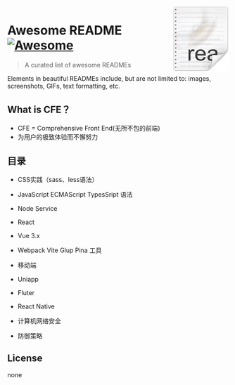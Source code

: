 <img src="icon.png" align="right" />

# Awesome README [![Awesome](https://cdn.jsdelivr.net/gh/sindresorhus/awesome@d7305f38d29fed78fa85652e3a63e154dd8e8829/media/badge.svg)](https://github.com/sindresorhus/awesome#readme)
> A curated list of awesome READMEs

Elements in beautiful READMEs include, but are not limited to: images, screenshots, GIFs, text formatting, etc.

## What is CFE？
- CFE = Comprehensive Front End(无所不包的前端) 
- 为用户的极致体验而不懈努力
 
## 目录

- CSS实践（sass、less语法）
- JavaScript ECMAScript TypesSript 语法
- Node Service
- React
- Vue 3.x
- Webpack Vite Glup Pina 工具

- 移动端
- Uniapp
- Fluter
- React Native

- 计算机网络安全
- 防御策略
 
## License
none
